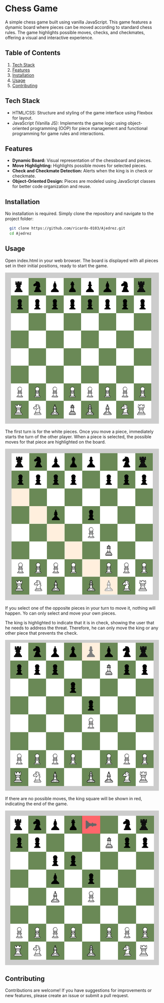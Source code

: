 # Chess Game

A simple chess game built using vanilla JavaScript. This game features a dynamic board where pieces can be moved according to standard chess rules. The game highlights possible moves, checks, and checkmates, offering a visual and interactive experience.

## Table of Contents

1. [Tech Stack](#stack)
2. [Features](#features)
3. [Installation](#installation)
4. [Usage](#usage)
5. [Contributing](#contributing)

## Tech Stack

- HTML/CSS: Structure and styling of the game interface using Flexbox for layout.
- JavaScript (Vanilla JS): Implements the game logic using object-oriented programming (OOP) for piece management and functional programming for game rules and interactions.

## Features

- **Dynamic Board:** Visual representation of the chessboard and pieces.
- **Move Highlighting:** Highlights possible moves for selected pieces.
- **Check and Checkmate Detection:** Alerts when the king is in check or checkmate.
- **Object-Oriented Design:** Pieces are modeled using JavaScript classes for better code organization and reuse.

## Installation

No installation is required. Simply clone the repository and navigate to the project folder:

```bash
  git clone https://github.com/ricardo-0103/Ajedrez.git
  cd Ajedrez
```

## Usage

Open index.html in your web browser.
The board is displayed with all pieces set in their initial positions, ready to start the game.

![Board](images/tablero.png)

The first turn is for the white pieces. Once you move a piece, immediately starts the turn of the other player. 
When a piece is selected, the possible moves for that piece are highlighted on the board.

![Board](images/mov_ficha.png)

If you select one of the opposite pieces in your turn to move it, nothing will happen. Yo can only select and move your own pieces.

The king is highlighted to indicate that it is in check, showing the user that he needs to address the threat. Therefore, he can only move the king or any other piece that prevents the check.

![Board](images/jaque.png)


If there are no possible moves, the king square will be shown in red, indicating the end of the game.

![Board](images/jaque_mate.png)

## Contributing

Contributions are welcome! If you have suggestions for improvements or new features, please create an issue or submit a pull request. 

